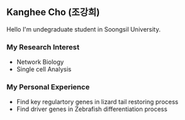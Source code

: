 ## Kanghee Cho (조강희)
Hello I'm undegraduate student in Soongsil University.
### My Research Interest
- Network Biology
- Single cell Analysis
### My Personal Experience
- Find key regulartory genes in lizard tail restoring process
- Find driver genes in Zebrafish differentiation process
